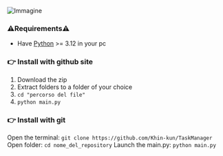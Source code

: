 ![Immagine](https://cdn.discordapp.com/attachments/827108551117635605/1224398698432168007/image.png?ex=661d5925&is=660ae425&hm=31a210559e2ec2144e7d2db5eef1d64f610222cef45d7dc37ef22f4af01137cc&)
### ⚠️Requirements⚠️ <br>
  - Have [Python](https://www.python.org/downloads/) >= 3.12 in your pc

### 👉 Install with github site
1. Download the zip
2. Extract folders to a folder of your choice
3. `cd "percorso del file"`
4. `python main.py`

### 👉 Install with git
Open the terminal:
`git clone https://github.com/Khin-kun/TaskManager`
Open folder:
`cd nome_del_repository`
Launch the main.py:
`python main.py`
